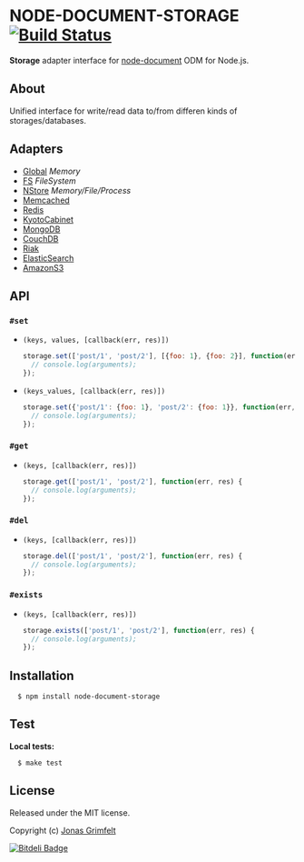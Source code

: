 # NODE-DOCUMENT-STORAGE [![Build Status](https://secure.travis-ci.org/grimen/node-document-storage.png)](http://travis-ci.org/grimen/node-document-storage)

**Storage** adapter interface for [node-document](https://github.com/grimen/node-document) ODM for Node.js.

## About

Unified interface for write/read data to/from differen kinds of storages/databases.


## Adapters

* [Global](https://github.com/grimen/node-document-storage-global) *Memory*
* [FS](https://github.com/grimen/node-document-storage-fs) *FileSystem*
* [NStore](https://github.com/grimen/node-document-storage-nstore) *Memory/File/Process*
* [Memcached](https://github.com/grimen/node-document-storage-memcached)
* [Redis](https://github.com/grimen/node-document-storage-redis)
* [KyotoCabinet](https://github.com/grimen/node-document-storage-kyotocabinet)
* [MongoDB](https://github.com/grimen/node-document-storage-mongodb)
* [CouchDB](https://github.com/grimen/node-document-storage-couchdb)
* [Riak](https://github.com/grimen/node-document-storage-riak)
* [ElasticSearch](https://github.com/grimen/node-document-storage-elasticsearch)
* [AmazonS3](https://github.com/grimen/node-document-storage-amazons3)


## API

### `#set`

* `(keys, values, [callback(err, res)])`

    ```javascript
    storage.set(['post/1', 'post/2'], [{foo: 1}, {foo: 2}], function(err, res) {
      // console.log(arguments);
    });
    ```

* `(keys_values, [callback(err, res)])`

    ```javascript
    storage.set({'post/1': {foo: 1}, 'post/2': {foo: 1}}, function(err, res) {
      // console.log(arguments);
    });
    ```

### `#get`

* `(keys, [callback(err, res)])`

    ```javascript
    storage.get(['post/1', 'post/2'], function(err, res) {
      // console.log(arguments);
    });
    ```

### `#del`

* `(keys, [callback(err, res)])`

    ```javascript
    storage.del(['post/1', 'post/2'], function(err, res) {
      // console.log(arguments);
    });
    ```

### `#exists`

* `(keys, [callback(err, res)])`

    ```javascript
    storage.exists(['post/1', 'post/2'], function(err, res) {
      // console.log(arguments);
    });
    ```


## Installation

```shell
  $ npm install node-document-storage
```


## Test

**Local tests:**

```shell
  $ make test
```


## License

Released under the MIT license.

Copyright (c) [Jonas Grimfelt](http://github.com/grimen)


[![Bitdeli Badge](https://d2weczhvl823v0.cloudfront.net/grimen/node-document-storage/trend.png)](https://bitdeli.com/free "Bitdeli Badge")

